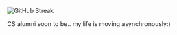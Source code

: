 ![GitHub Streak](https://github-readme-streak-stats.herokuapp.com/?user=ShahiShahash)

CS alumni soon to be..
my life is moving asynchronously:)
